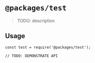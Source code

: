 # `@packages/test`

> TODO: description

## Usage

```
const test = require('@packages/test');

// TODO: DEMONSTRATE API
```
